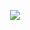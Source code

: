 <p align="center">
 <img src="https://tenor.com/view/oh-hey-oh-hey-there-hi-there-hey-sexy-rosycheeks-gif-16992660?utm_source=share-button&utm_medium=Social&utm_content=pinterest"/>
</p>
